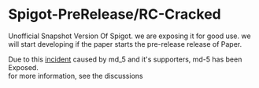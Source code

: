 # Spigot-PreRelease/RC-Cracked
Unofficial Snapshot Version Of Spigot. we are exposing it for good use. we will start developing if the paper starts the pre-release release of Paper.

Due to this [inci](https://mineacademy.org/spigotmc-ban)[dent](https://www.spigotmc.org/threads/improvements-over-rules-12-2-1-and-12-2-1-1.677427/) caused by md_5 and it's supporters, md-5 has been Exposed.\
for more information, see the discussions
